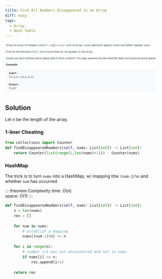 ```yaml
---
title: Find All Numbers Disappeared in an Array
diff: easy
tags:
  - Array
  - Hash Table
---
```


<img class="medium-zoom" src="/algo/find-all-numbers-disappeared-in-an-array.png" alt="https://leetcode.com/problems/find-all-numbers-disappeared-in-an-array">

## Solution

Let $n$ be the length of the array.

### 1-liner Cheating

```py
from collections import Counter
def findDisappearedNumbers(self, nums: List[int]) -> List[int]:
    return Counter(list(range(1,len(nums)+1))) - Counter(nums)
```

### HashMap

The trick is to turn `nums` into a HashMap, w/ mapping btw `(num-1)%n` and whether `num` has occurred.

::: theorem Complexity
time: $O(n)$  
space: $O(1)$
:::

```py
def findDisappearedNumbers(self, nums: List[int]) -> List[int]:
    n = len(nums)
    res = []

    for num in nums:
        # establish a mapping
        nums[(num-1)%n] += n

    for i in range(n):
        # number i+1 was not encountered and not in nums
        if nums[i] <= n:
            res.append(i+1)

    return res
```
